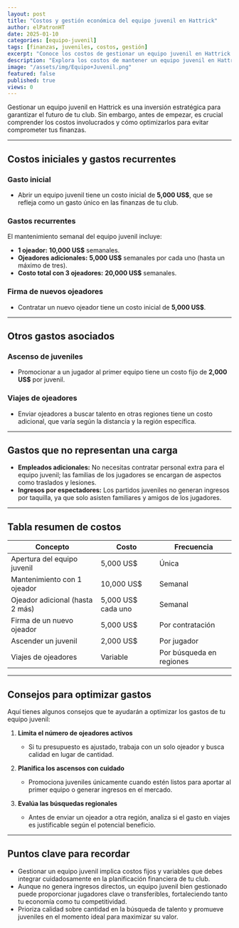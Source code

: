 ```yaml
---
layout: post
title: "Costos y gestión económica del equipo juvenil en Hattrick"
author: elPatronHT
date: 2025-01-10
categories: [equipo-juvenil]
tags: [finanzas, juveniles, costos, gestión]
excerpt: "Conoce los costos de gestionar un equipo juvenil en Hattrick y aprende estrategias para optimizar su rentabilidad."
description: "Explora los costos de mantener un equipo juvenil en Hattrick. Aprende cómo optimizar gastos, equilibrar la inversión y mejorar la rentabilidad de tu cantera."
image: "/assets/img/Equipo+Juvenil.png"
featured: false
published: true
views: 0
---
```


Gestionar un equipo juvenil en Hattrick es una inversión estratégica para garantizar el futuro de tu club. Sin embargo, antes de empezar, es crucial comprender los costos involucrados y cómo optimizarlos para evitar comprometer tus finanzas.

---

## Costos iniciales y gastos recurrentes

### Gasto inicial

- Abrir un equipo juvenil tiene un costo inicial de **5,000 US$**, que se refleja como un gasto único en las finanzas de tu club.

### Gastos recurrentes

El mantenimiento semanal del equipo juvenil incluye:

- **1 ojeador:** **10,000 US$** semanales.
- **Ojeadores adicionales:** **5,000 US$** semanales por cada uno (hasta un máximo de tres).
- **Costo total con 3 ojeadores:** **20,000 US$** semanales.

### Firma de nuevos ojeadores

- Contratar un nuevo ojeador tiene un costo inicial de **5,000 US$**.

---

## Otros gastos asociados

### Ascenso de juveniles

- Promocionar a un jugador al primer equipo tiene un costo fijo de **2,000 US$** por juvenil.

### Viajes de ojeadores

- Enviar ojeadores a buscar talento en otras regiones tiene un costo adicional, que varía según la distancia y la región específica.

---

## Gastos que no representan una carga

- **Empleados adicionales:** No necesitas contratar personal extra para el equipo juvenil; las familias de los jugadores se encargan de aspectos como traslados y lesiones.
- **Ingresos por espectadores:** Los partidos juveniles no generan ingresos por taquilla, ya que solo asisten familiares y amigos de los jugadores.

---

## Tabla resumen de costos

| **Concepto**                    | **Costo**          | **Frecuencia**           |
| ------------------------------- | ------------------ | ------------------------ |
| Apertura del equipo juvenil     | 5,000 US$          | Única                    |
| Mantenimiento con 1 ojeador     | 10,000 US$         | Semanal                  |
| Ojeador adicional (hasta 2 más) | 5,000 US$ cada uno | Semanal                  |
| Firma de un nuevo ojeador       | 5,000 US$          | Por contratación         |
| Ascender un juvenil             | 2,000 US$          | Por jugador              |
| Viajes de ojeadores             | Variable           | Por búsqueda en regiones |

---

## Consejos para optimizar gastos

Aquí tienes algunos consejos que te ayudarán a optimizar los gastos de tu equipo juvenil:

1. **Limita el número de ojeadores activos**

   - Si tu presupuesto es ajustado, trabaja con un solo ojeador y busca calidad en lugar de cantidad.

2. **Planifica los ascensos con cuidado**

   - Promociona juveniles únicamente cuando estén listos para aportar al primer equipo o generar ingresos en el mercado.

3. **Evalúa las búsquedas regionales**
   - Antes de enviar un ojeador a otra región, analiza si el gasto en viajes es justificable según el potencial beneficio.

---

## Puntos clave para recordar

- Gestionar un equipo juvenil implica costos fijos y variables que debes integrar cuidadosamente en la planificación financiera de tu club.
- Aunque no genera ingresos directos, un equipo juvenil bien gestionado puede proporcionar jugadores clave o transferibles, fortaleciendo tanto tu economía como tu competitividad.
- Prioriza calidad sobre cantidad en la búsqueda de talento y promueve juveniles en el momento ideal para maximizar su valor.

